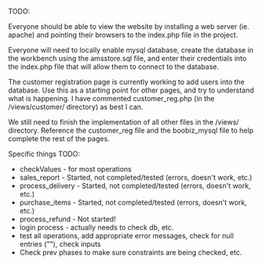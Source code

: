 TODO: 

Everyone should be able to view the website by installing a web server (ie. apache)
and pointing their browsers to the index.php file in the project. 

Everyone will need to locally enable mysql database, create the database in the 
workbench using the amsstore.sql file, and enter their credentials into the index.php
file that will allow them to connect to the database. 

The customer registration page is currently working to add users into the database. 
Use this as a starting point for other pages, and try to understand what is happening. 
I have commented customer_reg.php (in the /views/customer/ directory) as best I can. 

We still need to finish the implementation of all other files in the /views/ directory. 
Reference the customer_reg file and the boobiz_mysql file to help complete the rest of the 
pages. 

Specific things TODO:

- checkValues - for most operations
- sales_report - Started, not completed/tested (errors, doesn't work, etc.)
- process_delivery - Started, not completed/tested (errors, doesn't work, etc.)
- purchase_items - Started, not completed/tested (errors, doesn't work, etc.)
- process_refund - Not started!
- login process - actually needs to check db, etc.
- test all operations, add appropriate error messages, check for null entries (""), check inputs
- Check prev phases to make sure constraints are being checked, etc.